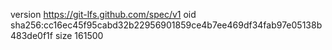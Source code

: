 version https://git-lfs.github.com/spec/v1
oid sha256:cc16ec45f95cabd32b22956901859ce4b7ee469df34fab97e05138b483de0f1f
size 161500

